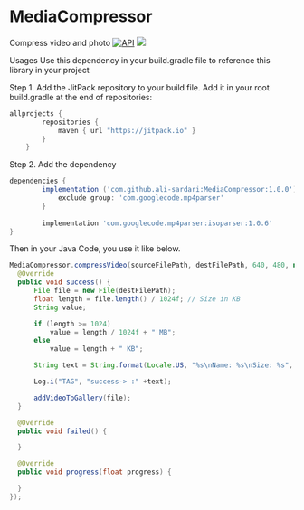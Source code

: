 # MediaCompressor
Compress video and photo
[![API](https://img.shields.io/badge/API-17%2B-brightgreen.svg?style=flat)](https://android-arsenal.com/api?level=17)
[![](https://jitpack.io/v/ali-sardari/MediaCompressor.svg)](https://jitpack.io/#ali-sardari/MediaCompressor)

Usages
Use this dependency in your build.gradle file to reference this library in your project

Step 1. Add the JitPack repository to your build file. Add it in your root build.gradle at the end of repositories:

```groovy
allprojects {
        repositories {
            maven { url "https://jitpack.io" }
        }
    }
```

Step 2. Add the dependency
```groovy
dependencies {
        implementation ('com.github.ali-sardari:MediaCompressor:1.0.0') {
            exclude group: 'com.googlecode.mp4parser'
        }
    
        implementation 'com.googlecode.mp4parser:isoparser:1.0.6'
}
```

Then in your Java Code, you use it like below.

```java
MediaCompressor.compressVideo(sourceFilePath, destFilePath, 640, 480, new MediaCompressor.IMediaCompressor() {
  @Override
  public void success() {
      File file = new File(destFilePath);
      float length = file.length() / 1024f; // Size in KB
      String value;

      if (length >= 1024)
          value = length / 1024f + " MB";
      else
          value = length + " KB";

      String text = String.format(Locale.US, "%s\nName: %s\nSize: %s", getString(R.string.video_compression_complete), file.getName(), value);

      Log.i("TAG", "success-> :" +text);

      addVideoToGallery(file);
  }

  @Override
  public void failed() {

  }

  @Override
  public void progress(float progress) {

  }
});
```
